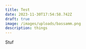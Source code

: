 ```yaml
---
title: Test
date: 2023-11-30T17:54:58.742Z
draft: true
image: /images/uploads/bassamm.png
description: things
---
```

Stuf
